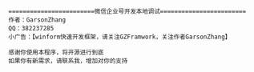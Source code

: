     ========================微信企业号开发本地调试========================
    作者：GarsonZhang
    QQ：382237285 
    小广告：【winform快速开发框架，请关注GZFramwork，关注作者GarsonZhang】
 
    感谢你使用本程序，将开源进行到底
    如果你有新需求，请联系我，增加对你的支持
